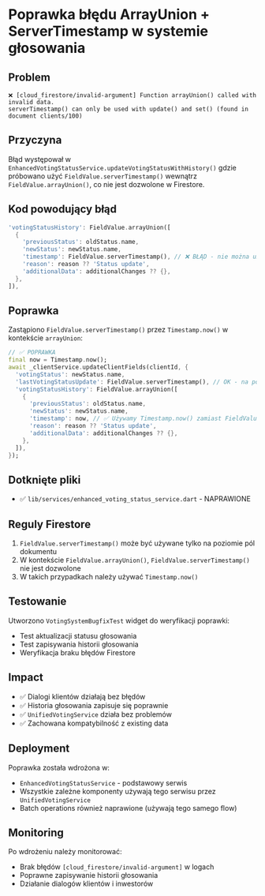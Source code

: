# Poprawka błędu ArrayUnion + ServerTimestamp w systemie głosowania

## Problem
```
❌ [cloud_firestore/invalid-argument] Function arrayUnion() called with invalid data. 
serverTimestamp() can only be used with update() and set() (found in document clients/100)
```

## Przyczyna
Błąd występował w `EnhancedVotingStatusService.updateVotingStatusWithHistory()` gdzie próbowano użyć `FieldValue.serverTimestamp()` wewnątrz `FieldValue.arrayUnion()`, co nie jest dozwolone w Firestore.

## Kod powodujący błąd
```dart
'votingStatusHistory': FieldValue.arrayUnion([
  {
    'previousStatus': oldStatus.name,
    'newStatus': newStatus.name,
    'timestamp': FieldValue.serverTimestamp(), // ❌ BŁĄD - nie można używać w arrayUnion
    'reason': reason ?? 'Status update',
    'additionalData': additionalChanges ?? {},
  },
]),
```

## Poprawka
Zastąpiono `FieldValue.serverTimestamp()` przez `Timestamp.now()` w kontekście `arrayUnion`:

```dart
// ✅ POPRAWKA
final now = Timestamp.now();
await _clientService.updateClientFields(clientId, {
  'votingStatus': newStatus.name,
  'lastVotingStatusUpdate': FieldValue.serverTimestamp(), // OK - na poziomie dokumentu
  'votingStatusHistory': FieldValue.arrayUnion([
    {
      'previousStatus': oldStatus.name,
      'newStatus': newStatus.name,
      'timestamp': now, // ✅ Używamy Timestamp.now() zamiast FieldValue.serverTimestamp()
      'reason': reason ?? 'Status update',
      'additionalData': additionalChanges ?? {},
    },
  ]),
});
```

## Dotknięte pliki
- ✅ `lib/services/enhanced_voting_status_service.dart` - NAPRAWIONE

## Reguly Firestore
1. `FieldValue.serverTimestamp()` może być używane tylko na poziomie pól dokumentu
2. W kontekście `FieldValue.arrayUnion()`, `FieldValue.serverTimestamp()` nie jest dozwolone
3. W takich przypadkach należy używać `Timestamp.now()` 

## Testowanie
Utworzono `VotingSystemBugfixTest` widget do weryfikacji poprawki:
- Test aktualizacji statusu głosowania 
- Test zapisywania historii głosowania
- Weryfikacja braku błędów Firestore

## Impact
- ✅ Dialogi klientów działają bez błędów
- ✅ Historia głosowania zapisuje się poprawnie  
- ✅ `UnifiedVotingService` działa bez problemów
- ✅ Zachowana kompatybilność z existing data

## Deployment
Poprawka została wdrożona w:
- `EnhancedVotingStatusService` - podstawowy serwis
- Wszystkie zależne komponenty używają tego serwisu przez `UnifiedVotingService`
- Batch operations również naprawione (używają tego samego flow)

## Monitoring
Po wdrożeniu należy monitorować:
- Brak błędów `[cloud_firestore/invalid-argument]` w logach
- Poprawne zapisywanie historii głosowania
- Działanie dialogów klientów i inwestorów
